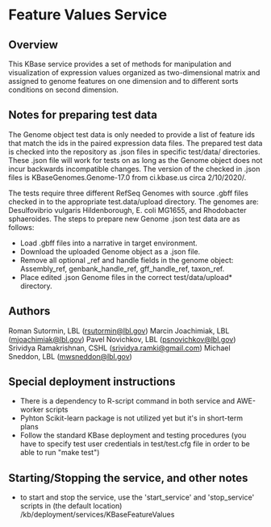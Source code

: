 
Feature Values Service
=============================================

Overview
----------
This KBase service provides a set of methods for manipulation and visualization
of expression values organized as two-dimensional matrix and assigned to 
genome features on one dimension and to different sorts conditions on second 
dimension.

Notes for preparing test data
-----------------------------
The Genome object test data is only needed to provide a list of feature ids that match the ids in the paired expression data files. The prepared test data is checked into the repository as .json files in specific test/data/ directories. These .json file will work for tests on as long as the Genome object does not incur backwards incompatible changes. The version of the checked in .json files is KBaseGenomes.Genome-17.0 from ci.kbase.us circa 2/10/2020/.

The tests require three different RefSeq Genomes with source .gbff files checked in to the appropriate test.data/upload directory. The genomes are: Desulfovibrio vulgaris Hildenborough, E. coli MG1655, and Rhodobacter sphaeroides. The steps to prepare new Genome .json test data are as follows:
- Load .gbff files into a narrative in target environment.
- Download the uploaded Genome object as a .json file.
- Remove all optional _ref and handle fields in the genome object: Assembly_ref, genbank_handle_ref, gff_handle_ref, taxon_ref.
- Place edited .json Genome files in the correct test/data/upload* directory.

Authors
---------
Roman Sutormin, LBL (rsutormin@lbl.gov)
Marcin Joachimiak, LBL (mjoachimiak@lbl.gov)
Pavel Novichkov, LBL (psnovichkov@lbl.gov)
Srividya Ramakrishnan, CSHL (srividya.ramki@gmail.com)
Michael Sneddon, LBL (mwsneddon@lbl.gov)


Special deployment instructions
----------
* There is a dependency to R-script command in both service and AWE-worker scripts
* Pyhton Scikit-learn package is not utilized yet but it's in short-term plans
* Follow the standard KBase deployment and testing procedures (you have to specify
test user credentials in test/test.cfg file in order to be able to run "make test")


Starting/Stopping the service, and other notes
---------------------------
* to start and stop the service, use the 'start_service' and 'stop_service'
  scripts in (the default location) /kb/deployment/services/KBaseFeatureValues



